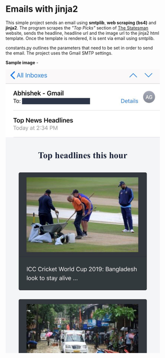 # Emails with jinja2

This simple project sends an email using **smtplib**, **web scraping (bs4)** and **jinja2**. The program scrapes the *"Top Picks"* section of [The Statesman](https://www.thestatesman.com/) website, sends the headline, headline url and the image url to the jinja2 html template. Once the template is rendered, it is sent via email using smtplib. 

constants.py outlines the parameters that need to be set in order to send the email. The project uses the Gmail SMTP settings.

**Sample image** -

![sample image](https://github.com/AbhishekPednekar84/Emails-with-jinja2/blob/master/images/Sample-Image.jpg)
